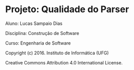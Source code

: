 # Projeto: Qualidade do Parser
Aluno: Lucas Sampaio Dias

Disciplina: Construção de Software

Curso: Engenharia de Software


Copyright (c) 2016. Instituto de Informática (UFG)

Creative Commons Attribution 4.0 International License.